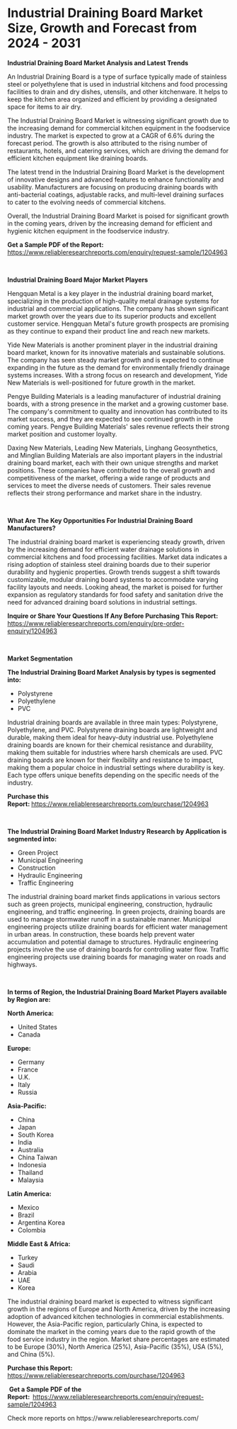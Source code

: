 <p><h1>Industrial Draining Board Market Size, Growth and Forecast from 2024 - 2031</h1></p><p><strong>Industrial Draining Board Market Analysis and Latest Trends</strong></p>
<p><p>An Industrial Draining Board is a type of surface typically made of stainless steel or polyethylene that is used in industrial kitchens and food processing facilities to drain and dry dishes, utensils, and other kitchenware. It helps to keep the kitchen area organized and efficient by providing a designated space for items to air dry.</p><p>The Industrial Draining Board Market is witnessing significant growth due to the increasing demand for commercial kitchen equipment in the foodservice industry. The market is expected to grow at a CAGR of 6.6% during the forecast period. The growth is also attributed to the rising number of restaurants, hotels, and catering services, which are driving the demand for efficient kitchen equipment like draining boards.</p><p>The latest trend in the Industrial Draining Board Market is the development of innovative designs and advanced features to enhance functionality and usability. Manufacturers are focusing on producing draining boards with anti-bacterial coatings, adjustable racks, and multi-level draining surfaces to cater to the evolving needs of commercial kitchens.</p><p>Overall, the Industrial Draining Board Market is poised for significant growth in the coming years, driven by the increasing demand for efficient and hygienic kitchen equipment in the foodservice industry.</p></p>
<p><strong>Get a Sample PDF of the Report:&nbsp;</strong> <a href="https://www.reliableresearchreports.com/enquiry/request-sample/1204963">https://www.reliableresearchreports.com/enquiry/request-sample/1204963</a></p>
<p>&nbsp;</p>
<p><strong>Industrial Draining Board Major Market Players</strong></p>
<p><p>Hengquan Metal is a key player in the industrial draining board market, specializing in the production of high-quality metal drainage systems for industrial and commercial applications. The company has shown significant market growth over the years due to its superior products and excellent customer service. Hengquan Metal's future growth prospects are promising as they continue to expand their product line and reach new markets.</p><p>Yide New Materials is another prominent player in the industrial draining board market, known for its innovative materials and sustainable solutions. The company has seen steady market growth and is expected to continue expanding in the future as the demand for environmentally friendly drainage systems increases. With a strong focus on research and development, Yide New Materials is well-positioned for future growth in the market.</p><p>Pengye Building Materials is a leading manufacturer of industrial draining boards, with a strong presence in the market and a growing customer base. The company's commitment to quality and innovation has contributed to its market success, and they are expected to see continued growth in the coming years. Pengye Building Materials' sales revenue reflects their strong market position and customer loyalty.</p><p>Daxing New Materials, Leading New Materials, Linghang Geosynthetics, and Minglian Building Materials are also important players in the industrial draining board market, each with their own unique strengths and market positions. These companies have contributed to the overall growth and competitiveness of the market, offering a wide range of products and services to meet the diverse needs of customers. Their sales revenue reflects their strong performance and market share in the industry.</p></p>
<p>&nbsp;</p>
<p><strong>What Are The Key Opportunities For Industrial Draining Board Manufacturers?</strong></p>
<p><p>The industrial draining board market is experiencing steady growth, driven by the increasing demand for efficient water drainage solutions in commercial kitchens and food processing facilities. Market data indicates a rising adoption of stainless steel draining boards due to their superior durability and hygienic properties. Growth trends suggest a shift towards customizable, modular draining board systems to accommodate varying facility layouts and needs. Looking ahead, the market is poised for further expansion as regulatory standards for food safety and sanitation drive the need for advanced draining board solutions in industrial settings.</p></p>
<p><strong>Inquire or Share Your Questions If Any Before Purchasing This Report:</strong> <a href="https://www.reliableresearchreports.com/enquiry/pre-order-enquiry/1204963">https://www.reliableresearchreports.com/enquiry/pre-order-enquiry/1204963</a></p>
<p>&nbsp;</p>
<p><strong>Market Segmentation</strong></p>
<p><strong>The Industrial Draining Board Market Analysis by types is segmented into:</strong></p>
<p><ul><li>Polystyrene</li><li>Polyethylene</li><li>PVC</li></ul></p>
<p><p>Industrial draining boards are available in three main types: Polystyrene, Polyethylene, and PVC. Polystyrene draining boards are lightweight and durable, making them ideal for heavy-duty industrial use. Polyethylene draining boards are known for their chemical resistance and durability, making them suitable for industries where harsh chemicals are used. PVC draining boards are known for their flexibility and resistance to impact, making them a popular choice in industrial settings where durability is key. Each type offers unique benefits depending on the specific needs of the industry.</p></p>
<p><strong>Purchase this Report:&nbsp;</strong><a href="https://www.reliableresearchreports.com/purchase/1204963">https://www.reliableresearchreports.com/purchase/1204963</a></p>
<p>&nbsp;</p>
<p><strong>The Industrial Draining Board Market Industry Research by Application is segmented into:</strong></p>
<p><ul><li>Green Project</li><li>Municipal Engineering</li><li>Construction</li><li>Hydraulic Engineering</li><li>Traffic Engineering</li></ul></p>
<p><p>The industrial draining board market finds applications in various sectors such as green projects, municipal engineering, construction, hydraulic engineering, and traffic engineering. In green projects, draining boards are used to manage stormwater runoff in a sustainable manner. Municipal engineering projects utilize draining boards for efficient water management in urban areas. In construction, these boards help prevent water accumulation and potential damage to structures. Hydraulic engineering projects involve the use of draining boards for controlling water flow. Traffic engineering projects use draining boards for managing water on roads and highways.</p></p>
<p>&nbsp;</p>
<p><strong>In terms of Region, the Industrial Draining Board Market Players available by Region are:</strong></p>
<p>
    <p> <strong> North America: </strong>
        <ul>
            <li>United States</li>
            <li>Canada</li>
        </ul>
        </p> 
    <p> <strong> Europe: </strong>
        <ul>
            <li>Germany</li>
            <li>France</li>
            <li>U.K.</li>
            <li>Italy</li>
            <li>Russia</li>
        </ul>
        </p> 
    <p> <strong> Asia-Pacific: </strong>
        <ul>
            <li>China</li>
            <li>Japan</li>
            <li>South Korea</li>
            <li>India</li>
            <li>Australia</li>
            <li>China Taiwan</li>
            <li>Indonesia</li>
            <li>Thailand</li>
            <li>Malaysia</li>
        </ul>
        </p> 
    <p> <strong> Latin America: </strong>
        <ul>
            <li>Mexico</li>
            <li>Brazil</li>
            <li>Argentina Korea</li>
            <li>Colombia</li>
        </ul>
        </p> 
    <p> <strong> Middle East & Africa: </strong>
        <ul>
            <li>Turkey</li>
            <li>Saudi</li>
            <li>Arabia</li>
            <li>UAE</li>
            <li>Korea</li>
        </ul>
    </p>
    </p>
<p><p>The industrial draining board market is expected to witness significant growth in the regions of Europe and North America, driven by the increasing adoption of advanced kitchen technologies in commercial establishments. However, the Asia-Pacific region, particularly China, is expected to dominate the market in the coming years due to the rapid growth of the food service industry in the region. Market share percentages are estimated to be Europe (30%), North America (25%), Asia-Pacific (35%), USA (5%), and China (5%).</p></p>
<p><strong>Purchase this Report: </strong><a href="https://www.reliableresearchreports.com/purchase/1204963">https://www.reliableresearchreports.com/purchase/1204963</a></p>
<p>&nbsp;<strong>Get a Sample PDF of the Report:&nbsp;&nbsp;</strong><a href="https://www.reliableresearchreports.com/enquiry/request-sample/1204963">https://www.reliableresearchreports.com/enquiry/request-sample/1204963</a></p>
<p><strong></strong></p>
<p>Check more reports on https://www.reliableresearchreports.com/</p>